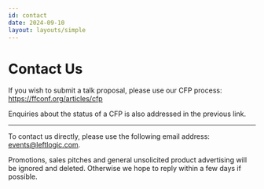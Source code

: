 ```yaml
---
id: contact
date: 2024-09-10
layout: layouts/simple
---
```


# Contact Us

If you wish to submit a talk proposal, please use our CFP process: https://ffconf.org/articles/cfp

Enquiries about the status of a CFP is also addressed in the previous link.

---

To contact us directly, please use the following email address: <a href="mailto:events@leftlogic.com">events@leftlogic.com</a>.

Promotions, sales pitches and general unsolicited product advertising will be ignored and deleted. Otherwise we hope to reply within a few days if possible.